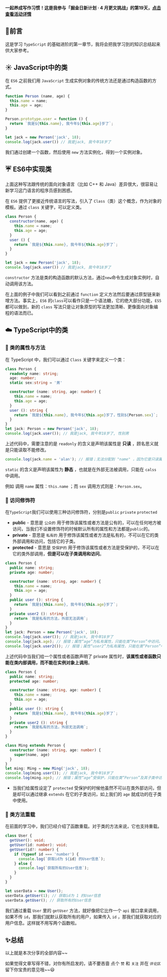 **一起养成写作习惯！这是我参与「掘金日新计划 · 4 月更文挑战」的第19天，[点击查看活动详情](https://juejin.cn/post/7080800226365145118)**



## :tada:前言

这是学习 `TypeScript` 的基础进阶的第一章节，我将会把我学习到的知识总结起来供大家参考。



## :sunny: JavaScript中的类

在 `ES6` 之前我们用 `JavaScript` 生成实例对象的传统方法还是通过构造函数的方式。

```js
function Person (name, age) {
  this.name = name;
  this.age = age;
}

Person.prototype.user = function () {
  return `我是${this.name}, 我今年${this.age}岁了`;
}

let jack = new Person('jack', 18);
console.log(jack.user()) // 我是jack, 我今年18岁了
```

我们通过创建一个函数，然后使用 `new` 方法实例化，得到一个实例对象。



## :umbrella: ES6中实现类

上面这种写法跟传统的面向对象语言（比如 C++ 和 Java）差异很大，很容易让新学习这门语言的程序员感到困惑。

在 `ES6` 提供了更接近传统语言的写法，引入了 `Class`（类）这个概念，作为对象的模板。通过 `class` 关键字，可以定义类。

```js
class Person {
  constructor(name, age) {
    this.name = name;
    this.age = age;
  }
  user () {
    return `我是${this.name}, 我今年${this.age}岁了`;
  }
}

let jack = new Person('jack', 18);
console.log(jack.user()) // 我是jack, 我今年18岁了
```

`constructor` 方法是类的构造函数的默认方法，通过`new`命令生成对象实例时，自动调用该方法。

在上面的例子中我们可以看到之前通过 `function` 定义方法然后要通过原型链来新增方法。事实上，`ES6` 的`class`可以看作只是一个语法糖，它的绝大部分功能，`ES5` 都可以做到，新的 `class` 写法只是让对象原型的写法更加清晰、更像面向对象编程的语法而已。



## :cloud: TypeScript中的类

### :green_book: 类的属性与方法

在 TypeScript 中，我们可以通过 `Class` 关键字来定义一个类：

```typescript
class Person {
  readonly name: string;
  age: number;
  static sex:string = '男'

  constructor (name: string, age: number) {
    this.name = name;
    this.age = age;
  }
  user (): string {
    return `我是${this.name}, 我今年${this.age}岁了，性别${Person.sex}`;
  }
}
let jack: Person = new Person('jack', 18);
console.log(jack.user()); // 我是jack, 我今年18岁了, 性别男
```

上述代码中，需要注意的是 `readonly` 的含义是声明该属性是 **只读** ，顾名思义就是只能读取不能修改。

```typescript
console.log(jack.name = 'alan'); // 报错；无法分配到 "name" ，因为它是只读属性。ts(2540)
```

`static` 的含义是声明该属性为 **静态** ，也就是在外部无法被调用，只能在 `calss` 中调用。

例如 调用 `name` 属性：`this.name` ；而 `sex` 调用方式则是：`Person.sex`。



### :blue_book: 访问修饰符

在`TypeScript`我们可以使用三种访问修饰符，分别是`public`  `private`  `protected` 

- **public** - 意思是 `公众的` 用于修饰该属性或者方法是公有的，可以在任何地方被访问，当我们不设置修饰符的时候默认所有的属性和方法都是`public`的。
- **private** - 意思是 `私有的` 用于修饰该属性或者方法是私有的，不可以在它的类外部调用和访问，包括它的子类。
- **protected** - 意思是 `受保护的` 用于修饰该属性或者方法是受保护的，不可以在它的类外部调用，**但是可以在子类调用和访问**。

```typescript
class Person {
  public name: string;
  private age: number;

  constructor (name: string, age: number) {
    this.name = name;
    this.age = age;
  }
  public user (): string {
    return `我是${this.name}, 我今年${this.age}岁了`;
  }
  private user2 (): string {
    return `我是私有的方法，外部无法调用`;
  }
}
let jack: Person = new Person('jack', 18);
console.log(jack.user()); // 我是jack, 我今年18岁了
console.log(jack.age); // 报错；属性“age”为私有属性，只能在类“Person”中访问。ts(2341)
console.log(jack.user2()); // 报错；属性“user2”为私有属性，只能在类“Person”中访问。ts(2341)
```

上述代码中当我们给一个属性或者函数声明了 private 属性时，**该属性或者函数只能在类内部调用，而不能在实例对象上调用**。

```typescript
class Person {
  public name: string;
  protected age: number;

  constructor (name: string, age: number) {
    this.name = name;
    this.age = age;
  }
  public user (): string {
    return `我是${this.name}, 我今年${this.age}岁了`;
  }
  private user2 (): string {
    return `我是私有的方法，外部无法调用`;
  }
}

class Ming extends Person {
  constructor (name: string, age: number) {
    super(name, age)
  }
}
let ming: Ming = new Ming('jack', 18);
console.log(ming.user()); // 我是jack, 我今年18岁了
console.log(ming.age); // 报错；属性“age”受保护，只能在类“Person”及其子类中访问。ts(2445)
```

- 当我们给属性设定了 `protected` 受保护的时候他虽然不可以在类外部访问，但是却可以通过继承 `extends` 在它的子类访问，如上我们的 `age` 就成功的在子类中使用。



### :orange_book: 类方法重载

在前面的学习中，我们已经介绍了函数重载。对于类的方法来说，它也支持重载。

```typescript
class User {
  getUser(): void;
  getUser(id: number): void;
  getUser(id?: number) {
    if (typeof id === 'number') {
      console.log(`获取id为 ${id} 的User信息`);
    } else {
      console.log(`获取所有的User信息`);
    }
  }
}

let userData = new User();
userData.getUser(1); // 获取id为 1 的User信息
userData.getUser(); // 获取所有的User信息
```

我们通过重载 `User` 里的 `getUser` 方法，就好像把它比作一个 `api` 接口拿来调用，如果不传 `id`，那我们就默认获取所有的用户，如果传入 `id` ，那我们就获取对应的用户信息。这样就不用写两个函数啦。



## :sparkles:总结

以上就是本次分享的全部内容~~

如果觉得文章写得不错，对你有所启发的，请不要吝啬 点个 `赞` 和 `关注` 并在 `评论区` 留下你宝贵的意见哦~~😃

